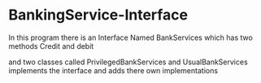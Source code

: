 # BankingService-Interface

In this program there is an Interface Named BankServices which has two methods Credit and debit

and two classes called PrivilegedBankServices and UsualBankServices implements the interface and adds there own implementations
